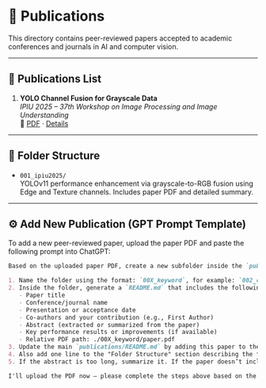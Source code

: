 # 📄 Publications

This directory contains peer-reviewed papers accepted to academic conferences and journals in AI and computer vision.

---

## 📝 Publications List

1. **YOLO Channel Fusion for Grayscale Data**  
   *IPIU 2025 – 37th Workshop on Image Processing and Image Understanding*  
   🔗 [PDF](./001_ipiu2025/paper.pdf) · [Details](./001_ipiu2025/README.md)

---

## 📁 Folder Structure

- `001_ipiu2025/`  
  YOLOv11 performance enhancement via grayscale-to-RGB fusion using Edge and Texture channels. Includes paper PDF and detailed summary.

---

## ⚙️ Add New Publication (GPT Prompt Template)

To add a new peer-reviewed paper, upload the paper PDF and paste the following prompt into ChatGPT:

````markdown
Based on the uploaded paper PDF, create a new subfolder inside the `publications/` directory.

1. Name the folder using the format: `00X_keyword`, for example: `002_cvpr2026`.
2. Inside the folder, generate a `README.md` that includes the following:
   - Paper title
   - Conference/journal name
   - Presentation or acceptance date
   - Co-authors and your contribution (e.g., First Author)
   - Abstract (extracted or summarized from the paper)
   - Key performance results or improvements (if available)
   - Relative PDF path: ./00X_keyword/paper.pdf
3. Update the main `publications/README.md` by adding this paper to the "Publications List" section using relative links.
4. Also add one line to the "Folder Structure" section describing the folder contents.
5. If the abstract is too long, summarize it. If the paper doesn’t include an abstract, it can be omitted.

I'll upload the PDF now — please complete the steps above based on the paper.
